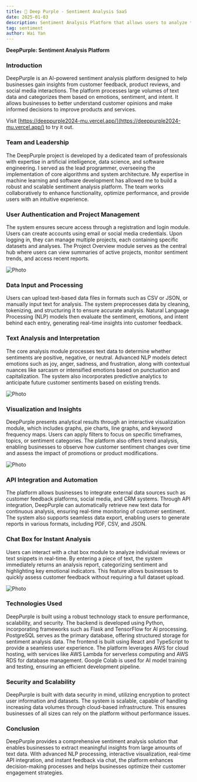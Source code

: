```yaml
---
title: 🧠 Deep Purple - Sentiment Analysis SaaS
date: 2025-01-03
description: Sentiment Analysis Platform that allows users to analyze the sentiment of a given text, such as from social medias or product reviews in a graphical and easy to understand way.
tag: sentiment
author: Wai Yan
---
```



**DeepPurple: Sentiment Analysis Platform**


### Introduction
DeepPurple is an AI-powered sentiment analysis platform designed to help businesses gain insights from customer feedback, product reviews, and social media interactions. The platform processes large volumes of text data and categorizes them based on emotions, sentiment, and intent. It allows businesses to better understand customer opinions and make informed decisions to improve products and services.

Visit [https://deeppurple2024-mu.vercel.app/](https://deeppurple2024-mu.vercel.app/) to try it out.


### Team and Leadership
The DeepPurple project is developed by a dedicated team of professionals with expertise in artificial intelligence, data science, and software engineering. I served as the lead programmer, overseeing the implementation of core algorithms and system architecture. My expertise in machine learning and software development has allowed me to build a robust and scalable sentiment analysis platform. The team works collaboratively to enhance functionality, optimize performance, and provide users with an intuitive experience.

### User Authentication and Project Management
The system ensures secure access through a registration and login module. Users can create accounts using email or social media credentials. Upon logging in, they can manage multiple projects, each containing specific datasets and analyses. The Project Overview module serves as the central hub where users can view summaries of active projects, monitor sentiment trends, and access recent reports.

<Image
  src="/images/deeppurple/deeppurple-1.png"
  alt="Photo"
  width={1125}
  height={750}
  priority
  className="next-image"
/>

### Data Input and Processing
Users can upload text-based data files in formats such as CSV or JSON, or manually input text for analysis. The system preprocesses data by cleaning, tokenizing, and structuring it to ensure accurate analysis. Natural Language Processing (NLP) models then evaluate the sentiment, emotions, and intent behind each entry, generating real-time insights into customer feedback.

### Text Analysis and Interpretation
The core analysis module processes text data to determine whether sentiments are positive, negative, or neutral. Advanced NLP models detect emotions such as joy, anger, sadness, and frustration, along with contextual nuances like sarcasm or intensified emotions based on punctuation and capitalization. The system also incorporates predictive analytics to anticipate future customer sentiments based on existing trends.

<Image
  src="/images/deeppurple/deeppurple-2.png"
  alt="Photo"
  width={1125}
  height={750}
  priority
  className="next-image"
/>

### Visualization and Insights
DeepPurple presents analytical results through an interactive visualization module, which includes graphs, pie charts, line graphs, and keyword frequency maps. Users can apply filters to focus on specific timeframes, topics, or sentiment categories. The platform also offers trend analysis, enabling businesses to observe how customer sentiment changes over time and assess the impact of promotions or product modifications.

<Image
  src="/images/deeppurple/deeppurple-4.png"
  alt="Photo"
  width={1125}
  height={750}
  priority
  className="next-image"
/>


### API Integration and Automation
The platform allows businesses to integrate external data sources such as customer feedback platforms, social media, and CRM systems. Through API integration, DeepPurple can automatically retrieve new text data for continuous analysis, ensuring real-time monitoring of customer sentiment. The system also supports seamless data export, enabling users to generate reports in various formats, including PDF, CSV, and JSON.

### Chat Box for Instant Analysis
Users can interact with a chat box module to analyze individual reviews or text snippets in real-time. By entering a piece of text, the system immediately returns an analysis report, categorizing sentiment and highlighting key emotional indicators. This feature allows businesses to quickly assess customer feedback without requiring a full dataset upload.

<Image
  src="/images/deeppurple/deeppurple-7.png"
  alt="Photo"
  width={1125}
  height={750}
  priority
  className="next-image"
/>

### Technologies Used
DeepPurple is built using a robust technology stack to ensure performance, scalability, and security. The backend is developed using Python, incorporating frameworks such as Flask and TensorFlow for AI processing. PostgreSQL serves as the primary database, offering structured storage for sentiment analysis data. The frontend is built using React and TypeScript to provide a seamless user experience. The platform leverages AWS for cloud hosting, with services like AWS Lambda for serverless computing and AWS RDS for database management. Google Colab is used for AI model training and testing, ensuring an efficient development pipeline.

### Security and Scalability
DeepPurple is built with data security in mind, utilizing encryption to protect user information and datasets. The system is scalable, capable of handling increasing data volumes through cloud-based infrastructure. This ensures businesses of all sizes can rely on the platform without performance issues.

### Conclusion
DeepPurple provides a comprehensive sentiment analysis solution that enables businesses to extract meaningful insights from large amounts of text data. With advanced NLP processing, interactive visualization, real-time API integration, and instant feedback via chat, the platform enhances decision-making processes and helps businesses optimize their customer engagement strategies.



